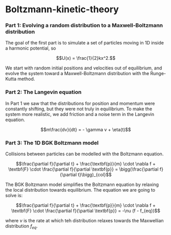 # Boltzmann-kinetic-theory

### Part 1: Evolving a random distribution to a Maxwell-Boltzmann distribution
The goal of the first part is to simulate a set of particles moving in 1D inside a harmonic potential, so 
```math
U(x) = \frac{1}{2}kx^2.
```
We start with random initial positions and velocities out of equilibrium, and evolve the system toward a Maxwell-Boltzmann distribution with the Runge-Kutta method.

### Part 2: The Langevin equation
In Part 1 we saw that the distributions for position and momentum were constantly shifting, but they were not truly in equilibrium. To make the system more realistic, we add friction and a noise term in the Langevin equation.

```math
m\frac{dv}{dt} = - \gamma v + \eta(t)
```


### Part 3: The 1D BGK Boltzmann model
Collisions between particles can be modelled with the Boltzmann equation.
```math
\frac{\partial f}{\partial t} + \frac{\textbf{p}}{m} \cdot \nabla f + \textbf{F} \cdot \frac{\partial f}{\partial \textbf{p}} = \bigg(\frac{\partial f}{\partial t}\bigg)_{col}
```
The BGK Boltzmann model simplifies the Boltzmann equation by relaxing the local distribution towards equilibrium.
The equation we are going to solve is:

```math
\frac{\partial f}{\partial t} + \frac{\textbf{p}}{m} \cdot \nabla f + \textbf{F} \cdot \frac{\partial f}{\partial \textbf{p}} = -\nu (f - f_{eq})
```

where $\nu$ is the rate at which teh distribution relaxes towards the Maxwellian distribution $f_{eq}$.
